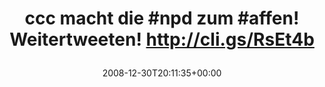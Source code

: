 ---
retweeted: false
source: <a href="http://twitter.com" rel="nofollow">Twitter Web Client</a>
entities:
  hashtags:
  - text: ccc
    indices:
    - '0'
    - '4'
  - text: npd
    indices:
    - '15'
    - '19'
  - text: affen
    indices:
    - '24'
    - '30'
  symbols: []
  user_mentions: []
  urls: []
display_text_range:
- '0'
- '67'
favorite_count: '0'
id_str: '1086525788'
truncated: false
retweet_count: '0'
id: '1086525788'
created_at: Tue Dec 30 20:11:35 +0000 2008
favorited: false
full_text: "#ccc macht die #npd zum #affen! Weitertweeten! http://cli.gs/RsEt4b"
lang: de
tags:
- ccc
- npd
- affen
- pesos/twitter
date: '2008-12-30T20:11:35+00:00'
src: https://twitter.com/bascht/status/1086525788
original_url: https://twitter.com/bascht/status/1086525788
type: twitter_tweet
text: "#ccc macht die #npd zum #affen! Weitertweeten! http://cli.gs/RsEt4b"
title: 'ccc macht die #npd zum #affen! Weitertweeten! http://cli.gs/RsEt4b

  '

---